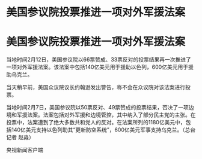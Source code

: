 # 美国参议院投票推进一项对外军援法案

# 美国参议院投票推进一项对外军援法案

当地时间2月12日，美国参议院以66票赞成、33票反对的投票结果再一次推进了一项对外军援法案。该法案中包括140亿美元用于援助以色列，600亿美元用于援助乌克兰。

当天稍早前，美国众议院议长约翰逊发出警告，称不会在众议院对该法案进行投票。

当地时间2月7日，美国参议院以50票反对、49票赞成的投票结果，否决了一项边境和军援法案。法案包括对外军援和边境管控，其中纳入了部分民主党的主张。在投票中，法案遭到了绝大多数共和党人的反对。在法案所列的1180亿美元中，包括140亿美元支持以色列助其“更新防空系统”，600亿美元军事支持乌克兰。（总台记者
赵淼）

央视新闻客户端

